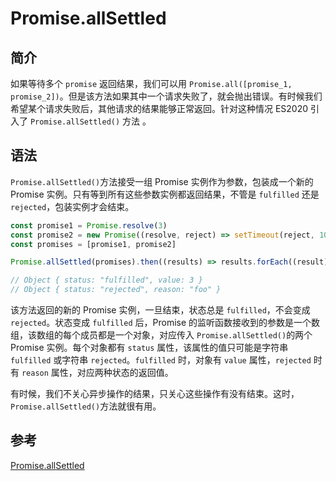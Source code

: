 # Promise.allSettled

## 简介

如果等待多个 `promise` 返回结果，我们可以用 `Promise.all([promise_1, promise_2])`。但是该方法如果其中一个请求失败了，就会抛出错误。有时候我们希望某个请求失败后，其他请求的结果能够正常返回。针对这种情况 ES2020 引入了 `Promise.allSettled()` 方法 。

## 语法

`Promise.allSettled()`方法接受一组 Promise 实例作为参数，包装成一个新的 Promise 实例。只有等到所有这些参数实例都返回结果，不管是 `fulfilled` 还是 `rejected`，包装实例才会结束。

```javascript
const promise1 = Promise.resolve(3)
const promise2 = new Promise((resolve, reject) => setTimeout(reject, 100, 'foo'))
const promises = [promise1, promise2]

Promise.allSettled(promises).then((results) => results.forEach((result) => console.log(result)))

// Object { status: "fulfilled", value: 3 }
// Object { status: "rejected", reason: "foo" }
```

该方法返回的新的 Promise 实例，一旦结束，状态总是 `fulfilled`，不会变成 `rejected`。状态变成 `fulfilled` 后，Promise 的监听函数接收到的参数是一个数组，该数组的每个成员都是一个对象，对应传入 `Promise.allSettled()`的两个 Promise 实例。每个对象都有 `status` 属性，该属性的值只可能是字符串 `fulfilled` 或字符串 `rejected`。`fulfilled` 时，对象有 `value` 属性，`rejected` 时有 `reason` 属性，对应两种状态的返回值。

有时候，我们不关心异步操作的结果，只关心这些操作有没有结束。这时，`Promise.allSettled()`方法就很有用。

## 参考

[Promise.allSettled](https://github.com/tc39/proposal-promise-allSettled)
